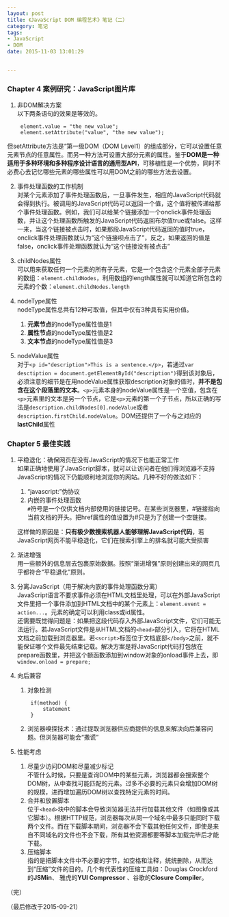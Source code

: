 ```yaml
---
layout: post
title: 《JavaScript DOM 编程艺术》笔记（二）
category: 笔记
tags: 
- JavaScript 
- DOM
date: 2015-11-03 13:01:29


---
```


### Chapter 4 案例研究：JavaScript图片库

1. 非DOM解决方案  
以下两条语句的效果是等效的。
	
		element.value = "the new value";
		element.setAttribute("value", "the new value");
		
但setAttribute方法是“第一级DOM（DOM Level1）的组成部分，它可以设置任意元素节点的任意属性。而另一种方法可设置大部分元素的属性。鉴于**DOM是一种适用于多种环境和多种程序设计语言的通用型API**，可移植性是一个优势，同时不必费心去记忆哪些元素的哪些属性可以用DOM之前的哪些方法去设置。

2. 事件处理函数的工作机制  
对某个元素添加了事件处理函数后，一旦事件发生，相应的JavaScript代码就会得到执行。被调用的JavaScript代码可以返回一个值，这个值将被传递给那个事件处理函数。例如，我们可以给某个链接添加一个onclick事件处理函数，并让这个处理函数所触发的JavaScript代码返回布尔值true或false。这样一来，当这个链接被点击时，如果那段JavaScript代码返回的值时true，onclick事件处理函数就认为“这个链接呗点击了”，反之，如果返回的值是false，onclick事件处理函数就认为“这个链接没有被点击”

3. childNodes属性  
可以用来获取任何一个元素的所有子元素，它是一个包含这个元素全部子元素的数组：`element.childNodes`，利用数组的length属性就可以知道它所包含的元素的个数：`element.childNodes.length`

4. nodeType属性  
nodeType属性总共有12种可取值，但其中仅有3种具有实用价值。
	1. **元素节点**的nodeType属性值是1
	2. **属性节点**的nodeType属性值是2
	3. **文本节点**的nodeType属性值是3

5. nodeValue属性  
对于`<p id="description">This is a sentence.</p>`，若通过`var desctiption = document.getElementById("description")`得到该对象后，必须注意的细节是在用nodeValue属性获取description对象的值时，**并不是包含在这个段落里的文本**。`<p>`元素本身的nodeValue属性是一个空值，包含在`<p>`元素里的文本是另一个节点，它是`<p>`元素的第一个子节点，所以正确的写法是`description.childNodes[0].nodeValue`或者`description.firstChild.nodeValue`。DOM还提供了一个与之对应的**lastChild**属性

### Chapter 5 最佳实践

1. 平稳退化：确保网页在没有JavaScript的情况下也能正常工作  
如果正确地使用了JavaScript脚本，就可以让访问者在他们得浏览器不支持JavaScript的情况下仍能顺利地浏览你的网站。几种不好的做法如下：
	1. “javascript:”伪协议
	2. 内嵌的事件处理函数  
		`#`符号是一个仅供文档内部使用的链接记号。在某些浏览器里，\#链接指向当前文档的开头。把href属性的值设置为\#只是为了创建一个空链接。  

	这样做的原因是：**只有极少数搜索机器人能够理解JavaScript代码**，若JavaScript网页不能平稳退化，它们在搜索引擎上的排名就可能大受损害

2. 渐进增强  
用一些额外的信息层去包裹原始数据。按照“渐进增强”原则创建出来的网页几乎都符合“平稳退化”原则。

3. 分离JavaScript（用于解决内嵌的事件处理函数分离）  
JavaScript语言不要求事件必须在HTML文档里处理，可以在外部JavaScript文件里把一个事件添加到HTML文档中的某个元素上：`element.event = action...`。元素的确定可以利用class或id属性。  
还需要既觉得问题是：如果把这段代码存入外部JavaScript文件，它们可能无法运行。若JavaScript文件是从HTML文档的`<head>`部分引入，它将在HTML文档之前加载到浏览器里。若`<script>`标签位于文档底部`</body>`之前，就不能保证哪个文件最先结束记载。解决方案是将JavaScript代码打包放在prepare函数里，并把这个额函数添加到window对象的onload事件上去，即`window.onload = prepare;`

4. 向后兼容
	1. 对象检测  

			if(method) {
				statement
			}
	2. 浏览器嗅探技术：通过提取浏览器供应商提供的信息来解决向后兼容问题。但浏览器可能会“撒谎”

5. 性能考虑
	1. 尽量少访问DOM和尽量减少标记  
	不管什么时候，只要是查询DOM中的某些元素，浏览器都会搜索整个DOM树，从中查找可能匹配的元素。过多不必要的元素只会增加DOM树的规模，进而增加遍历DOM树以查找特定元素的时间。
	2. 合并和放置脚本  
	位于`<head>`块中的脚本会导致浏览器无法并行加载其他文件（如图像或其它脚本）。根据HTTP规范，浏览器每次从同一个域名中最多只能同时下载两个文件。而在下载脚本期间，浏览器不会下载其他任何文件，即使是来自不同域名的文件也不会下载，所有其他资源都要等脚本加载完毕后才能下载。
	3. 压缩脚本  
	指的是把脚本文件中不必要的字节，如空格和注释，统统删除，从而达到“压缩”文件的目的。几个有代表性的压缩工具如：Douglas Crockford的**JSMin**、 雅虎的**YUI Compressor** 、谷歌的**Closure Compiler**。

（完）

（最后修改于2015-09-21）